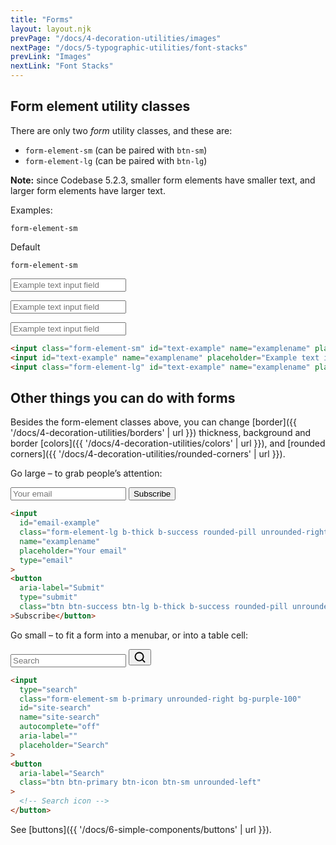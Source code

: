 ```yaml
---
title: "Forms"
layout: layout.njk
prevPage: "/docs/4-decoration-utilities/images"
nextPage: "/docs/5-typographic-utilities/font-stacks"
prevLink: "Images"
nextLink: "Font Stacks"
---
```


## Form element utility classes

There are only two _form_ utility classes, and these are:

* `form-element-sm` (can be paired with `btn-sm`)
* `form-element-lg` (can be paired with `btn-lg`)

**Note:** since Codebase 5.2.3, smaller form elements have smaller text, and larger form elements have larger text.

Examples:

<div class="grid xs:equal-3-cols col-gap-3">
  <p class="mb-1"><code>form-element-sm</code></p>
  <p class="mb-1">Default</p>
  <p class="mb-1"><code>form-element-sm</code></p>
  <p><input class="form-element-sm" id="text-example" name="examplename" placeholder="Example text input field" type="text"></p>
  <p><input id="text-example" name="examplename" placeholder="Example text input field" type="text"></p>
  <p><input class="form-element-lg" id="text-example" name="examplename" placeholder="Example text input field" type="text"></p>
</div>

```html
<input class="form-element-sm" id="text-example" name="examplename" placeholder="Example text input field" type="text">
<input id="text-example" name="examplename" placeholder="Example text input field" type="text">
<input class="form-element-lg" id="text-example" name="examplename" placeholder="Example text input field" type="text">
```

## Other things you can do with forms

Besides the form-element classes above, you can change [border]({{ '/docs/4-decoration-utilities/borders' | url }}) thickness, background and border [colors]({{ '/docs/4-decoration-utilities/colors' | url }}), and [rounded corners]({{ '/docs/4-decoration-utilities/rounded-corners' | url }}).

Go large – to grab people’s attention: 

<div class="w-xs mx-auto mb-3">
  <form class="flex">
    <input id="email-example" class="form-element-lg b-thick b-success rounded-pill unrounded-right p-3 t-lg bg-green-200" name="examplename" placeholder="Your email" type="email">
    <button aria-label="Submit" type="submit" class="btn btn-success btn-lg b-thick b-success rounded-pill unrounded-left p-3 t-lg">Subscribe</button>
  </form>
</div>

```html
<input 
  id="email-example" 
  class="form-element-lg b-thick b-success rounded-pill unrounded-right p-3 t-lg bg-green-200" 
  name="examplename" 
  placeholder="Your email" 
  type="email"
>
<button 
  aria-label="Submit" 
  type="submit" 
  class="btn btn-success btn-lg b-thick b-success rounded-pill unrounded-left p-3 t-lg"
>Subscribe</button>
```

Go small – to fit a form into a menubar, or into a table cell:

<div class="w-xxs mx-auto mb-3">
  <form class="flex" action="">
    <input type="search" class="form-element-sm b-primary unrounded-right bg-purple-100" id="site-search" name="site-search" autocomplete="off" aria-label="" placeholder="Search">
    <button aria-label="Search" class="btn btn-primary btn-icon btn-sm unrounded-left"><svg xmlns="http://www.w3.org/2000/svg" width="20" height="20" fill="currentColor" viewBox="0 0 256 256"><rect width="256" height="256" fill="none"></rect><circle cx="116" cy="116" r="84" fill="none" stroke="currentColor" stroke-linecap="round" stroke-linejoin="round" stroke-width="24"></circle><line x1="175.4" y1="175.4" x2="224" y2="224" fill="none" stroke="currentColor" stroke-linecap="round" stroke-linejoin="round" stroke-width="24"></line></svg></button>
  </form>
</div>

```html
<input 
  type="search" 
  class="form-element-sm b-primary unrounded-right bg-purple-100" 
  id="site-search" 
  name="site-search" 
  autocomplete="off" 
  aria-label="" 
  placeholder="Search"
>
<button 
  aria-label="Search"
  class="btn btn-primary btn-icon btn-sm unrounded-left"
>
  <!-- Search icon -->
</button>
```

See [buttons]({{ '/docs/6-simple-components/buttons' | url }}).